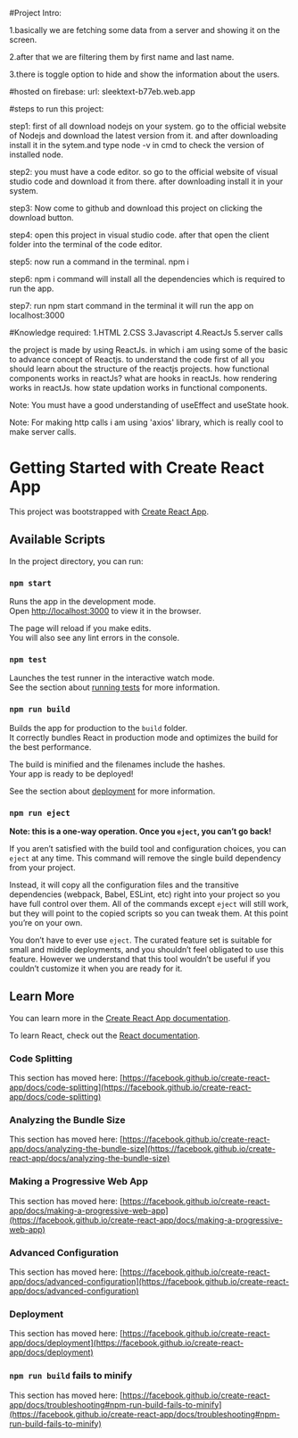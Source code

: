 #Project Intro:

1.basically we are fetching some data from a server and showing it on the screen.

2.after that we are filtering them by first name and last name.

3.there is toggle option to hide and show the information about the users.





#hosted on firebase:
url: sleektext-b77eb.web.app

#steps to run this project:

step1: first of all download nodejs on your system. go to the official website of Nodejs and download the latest version from it. and after downloading install it in
the sytem.and type node -v in cmd to check the version of installed node.

step2: you must have a code editor. so go to the official website of visual studio code and download it from there. after downloading install it in your system.

step3: Now come to github and download this project on clicking the download button.

step4: open this project in visual studio code. after that open the client folder into the terminal of the code editor.

step5: now run a command in the terminal.  npm i

step6: npm i command will install all the dependencies which is required to run the app.

step7: run npm start command in the terminal it will run the app on localhost:3000



#Knowledge required:
1.HTML
2.CSS
3.Javascript
4.ReactJs
5.server calls

the project is made by using ReactJs. in which i am using some of the basic to advance concept of Reactjs.
to understand the code first of all you should learn about the structure of the reactjs projects. how functional components works in reactJs? what are hooks in reactJs. how rendering works in reactJs. how state updation works in functional components.

Note: You must have a good understanding of useEffect and useState hook.

Note: For making http calls i am using 'axios' library, which is really cool to make server calls.



# Getting Started with Create React App

This project was bootstrapped with [Create React App](https://github.com/facebook/create-react-app).

## Available Scripts

In the project directory, you can run:

### `npm start`

Runs the app in the development mode.\
Open [http://localhost:3000](http://localhost:3000) to view it in the browser.

The page will reload if you make edits.\
You will also see any lint errors in the console.

### `npm test`

Launches the test runner in the interactive watch mode.\
See the section about [running tests](https://facebook.github.io/create-react-app/docs/running-tests) for more information.

### `npm run build`

Builds the app for production to the `build` folder.\
It correctly bundles React in production mode and optimizes the build for the best performance.

The build is minified and the filenames include the hashes.\
Your app is ready to be deployed!

See the section about [deployment](https://facebook.github.io/create-react-app/docs/deployment) for more information.

### `npm run eject`

**Note: this is a one-way operation. Once you `eject`, you can’t go back!**

If you aren’t satisfied with the build tool and configuration choices, you can `eject` at any time. This command will remove the single build dependency from your project.

Instead, it will copy all the configuration files and the transitive dependencies (webpack, Babel, ESLint, etc) right into your project so you have full control over them. All of the commands except `eject` will still work, but they will point to the copied scripts so you can tweak them. At this point you’re on your own.

You don’t have to ever use `eject`. The curated feature set is suitable for small and middle deployments, and you shouldn’t feel obligated to use this feature. However we understand that this tool wouldn’t be useful if you couldn’t customize it when you are ready for it.

## Learn More

You can learn more in the [Create React App documentation](https://facebook.github.io/create-react-app/docs/getting-started).

To learn React, check out the [React documentation](https://reactjs.org/).

### Code Splitting

This section has moved here: [https://facebook.github.io/create-react-app/docs/code-splitting](https://facebook.github.io/create-react-app/docs/code-splitting)

### Analyzing the Bundle Size

This section has moved here: [https://facebook.github.io/create-react-app/docs/analyzing-the-bundle-size](https://facebook.github.io/create-react-app/docs/analyzing-the-bundle-size)

### Making a Progressive Web App

This section has moved here: [https://facebook.github.io/create-react-app/docs/making-a-progressive-web-app](https://facebook.github.io/create-react-app/docs/making-a-progressive-web-app)

### Advanced Configuration

This section has moved here: [https://facebook.github.io/create-react-app/docs/advanced-configuration](https://facebook.github.io/create-react-app/docs/advanced-configuration)

### Deployment

This section has moved here: [https://facebook.github.io/create-react-app/docs/deployment](https://facebook.github.io/create-react-app/docs/deployment)

### `npm run build` fails to minify

This section has moved here: [https://facebook.github.io/create-react-app/docs/troubleshooting#npm-run-build-fails-to-minify](https://facebook.github.io/create-react-app/docs/troubleshooting#npm-run-build-fails-to-minify)

